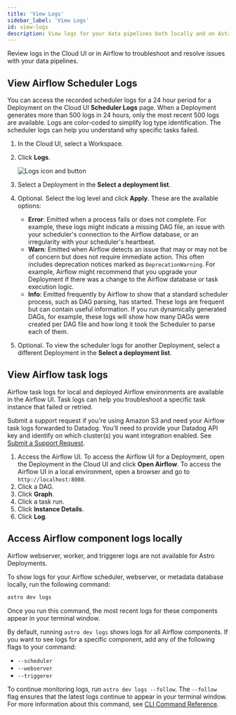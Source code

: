 ```yaml
---
title: 'View Logs'
sidebar_label: 'View Logs'
id: view-logs
description: View logs for your data pipelines both locally and on Astro.
---
```


Review logs in the Cloud UI or in Airflow to troubleshoot and resolve issues with your data pipelines.

## View Airflow Scheduler Logs

You can access the recorded scheduler logs for a 24 hour period for a Deployment on the Cloud UI **Scheduler Logs** page. When a Deployment generates more than 500 logs in 24 hours, only the most recent 500 logs are available. Logs are color-coded to simplify log type identification. The scheduler logs can help you understand why specific tasks failed.

1. In the Cloud UI, select a Workspace.
2. Click **Logs**.

    ![Logs icon and button](/img/docs/log-location.png)

3. Select a Deployment in the **Select a deployment list**.
4. Optional. Select the log level and click **Apply**. These are the available options:

    - **Error**: Emitted when a process fails or does not complete. For example, these logs might indicate a missing DAG file, an issue with your scheduler's connection to the Airflow database, or an irregularity with your scheduler's heartbeat.
    - **Warn**: Emitted when Airflow detects an issue that may or may not be of concern but does not require immediate action. This often includes deprecation notices marked as `DeprecationWarning`. For example, Airflow might recommend that you upgrade your Deployment if there was a change to the Airflow database or task execution logic.
    - **Info**: Emitted frequently by Airflow to show that a standard scheduler process, such as DAG parsing, has started. These logs are frequent but can contain useful information. If you run dynamically generated DAGs, for example, these logs will show how many DAGs were created per DAG file and how long it took the Scheduler to parse each of them.

5. Optional. To view the scheduler logs for another Deployment, select a different Deployment in the **Select a deployment list**.

## View Airflow task logs

Airflow task logs for local and deployed Airflow environments are available in the Airflow UI. Task logs can help you troubleshoot a specific task instance that failed or retried.

Submit a support request if you're using Amazon S3 and need your Airflow task logs forwarded to Datadog. You'll need to provide your Datadog API key and identify on which cluster(s) you want integration enabled. See [Submit a Support Request](astro-support.md).

1.  Access the Airflow UI. To access the Airflow UI for a Deployment, open the Deployment in the Cloud UI and click **Open Airflow**. To access the Airflow UI in a local environment, open a browser and go to `http://localhost:8080`.
2. Click a DAG.
3. Click **Graph**.
4. Click a task run.
5. Click **Instance Details**.
6. Click **Log**.

## Access Airflow component logs locally

Airflow webserver, worker, and triggerer logs are not available for Astro Deployments.

To show logs for your Airflow scheduler, webserver, or metadata database locally, run the following command:

```sh
astro dev logs
```

Once you run this command, the most recent logs for these components appear in your terminal window.

By default, running `astro dev logs` shows logs for all Airflow components. If you want to see logs for a specific component, add any of the following flags to your command:

- `--scheduler`
- `--webserver`
- `--triggerer`

To continue monitoring logs, run `astro dev logs --follow`. The `--follow` flag ensures that the latest logs continue to appear in your terminal window. For more information about this command, see [CLI Command Reference](cli/astro-dev-logs.md).

